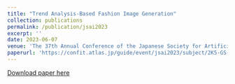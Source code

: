 ```yaml
---
title: "Trend Analysis-Based Fashion Image Generation"
collection: publications
permalink: /publication/jsai2023
excerpt: ''
date: 2023-06-07
venue: 'The 37th Annual Conference of the Japanese Society for Artificial Intelligence, 2023'
paperurl: 'https://confit.atlas.jp/guide/event/jsai2023/subject/2K5-GS-2-02/detail'
---
```


[Download paper here](http://ryozomasukawa.github.io/files/C000576.pdf)

